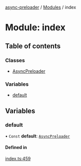 [async-preloader](../README.md) / [Modules](../modules.md) / index

# Module: index

## Table of contents

### Classes

- [AsyncPreloader](../classes/index.AsyncPreloader.md)

### Variables

- [default](index.md#default)

## Variables

### default

• `Const` **default**: [`AsyncPreloader`](../classes/index.AsyncPreloader.md)

#### Defined in

[index.ts:459](https://github.com/dmnsgn/async-preloader/blob/acf8770/src/index.ts#L459)
